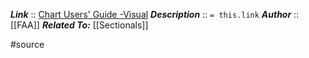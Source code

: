 ***Link***      :: [Chart Users' Guide -Visual](https://aeronav.faa.gov/user_guide/20220908/cug-visual-edition.pdf)
***Description***      :: `= this.link`
***Author*** :: [[FAA]]
***Related To:*** [[Sectionals]]

#source
